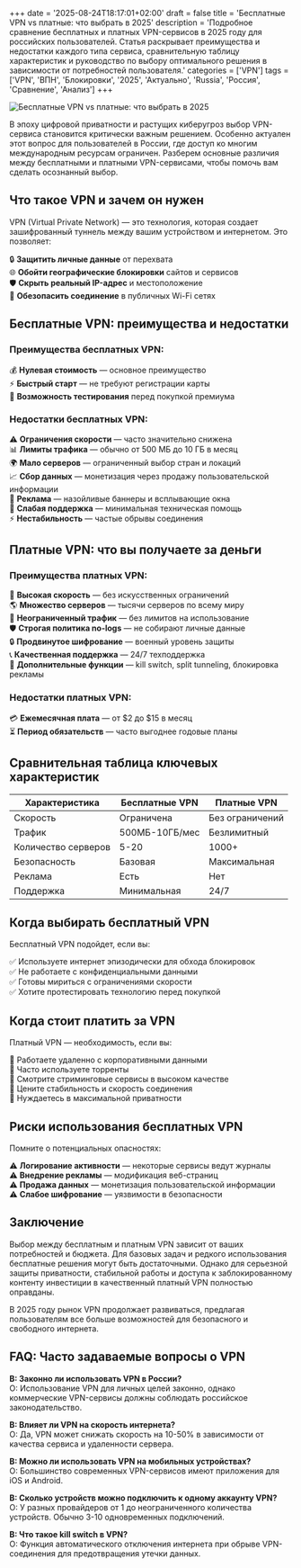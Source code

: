 +++
date = '2025-08-24T18:17:01+02:00'
draft = false
title = 'Бесплатные VPN vs платные: что выбрать в 2025'
description = 'Подробное сравнение бесплатных и платных VPN-сервисов в 2025 году для российских пользователей. Статья раскрывает преимущества и недостатки каждого типа сервиса, сравнительную таблицу характеристик и руководство по выбору оптимального решения в зависимости от потребностей пользователя.'
categories = ['VPN']
tags = ['VPN', 'ВПН', 'Блокировки', '2025', 'Актуально', 'Russia', 'Россия', 'Сравнение', 'Анализ']
+++

![Бесплатные VPN vs платные: что выбрать в 2025](https://imagestoring.fra1.cdn.digitaloceanspaces.com/C4754D20-AA3B-4C7E-AB3E-9FD5A3C7B408.png)

В эпоху цифровой приватности и растущих киберугроз выбор VPN-сервиса становится критически важным решением. Особенно актуален этот вопрос для пользователей в России, где доступ ко многим международным ресурсам ограничен. Разберем основные различия между бесплатными и платными VPN-сервисами, чтобы помочь вам сделать осознанный выбор.

## Что такое VPN и зачем он нужен

VPN (Virtual Private Network) — это технология, которая создает зашифрованный туннель между вашим устройством и интернетом. Это позволяет:

🔒 **Защитить личные данные** от перехвата  
🌐 **Обойти географические блокировки** сайтов и сервисов  
🛡️ **Скрыть реальный IP-адрес** и местоположение  
📱 **Обезопасить соединение** в публичных Wi-Fi сетях

## Бесплатные VPN: преимущества и недостатки

### Преимущества бесплатных VPN:

💰 **Нулевая стоимость** — основное преимущество  
⚡ **Быстрый старт** — не требуют регистрации карты  
🔄 **Возможность тестирования** перед покупкой премиума

### Недостатки бесплатных VPN:

⚠️ **Ограничения скорости** — часто значительно снижена  
📊 **Лимиты трафика** — обычно от 500 МБ до 10 ГБ в месяц  
🌍 **Мало серверов** — ограниченный выбор стран и локаций  
📈 **Сбор данных** — монетизация через продажу пользовательской информации  
🚫 **Реклама** — назойливые баннеры и всплывающие окна  
🔧 **Слабая поддержка** — минимальная техническая помощь  
⚡ **Нестабильность** — частые обрывы соединения

## Платные VPN: что вы получаете за деньги

### Преимущества платных VPN:

🚀 **Высокая скорость** — без искусственных ограничений  
🌎 **Множество серверов** — тысячи серверов по всему миру  
🔄 **Неограниченный трафик** — без лимитов на использование  
🛡️ **Строгая политика no-logs** — не собирают личные данные  
🔒 **Продвинутое шифрование** — военный уровень защиты  
📞 **Качественная поддержка** — 24/7 техподдержка  
🎯 **Дополнительные функции** — kill switch, split tunneling, блокировка рекламы

### Недостатки платных VPN:

💳 **Ежемесячная плата** — от $2 до $15 в месяц  
⏳ **Период обязательств** — часто выгоднее годовые планы

## Сравнительная таблица ключевых характеристик

| Характеристика | Бесплатные VPN | Платные VPN |
|---|---|---|
| Скорость | Ограничена | Без ограничений |
| Трафик | 500МБ-10ГБ/мес | Безлимитный |
| Количество серверов | 5-20 | 1000+ |
| Безопасность | Базовая | Максимальная |
| Реклама | Есть | Нет |
| Поддержка | Минимальная | 24/7 |

## Когда выбирать бесплатный VPN

Бесплатный VPN подойдет, если вы:

✅ Используете интернет эпизодически для обхода блокировок  
✅ Не работаете с конфиденциальными данными  
✅ Готовы мириться с ограничениями скорости  
✅ Хотите протестировать технологию перед покупкой

## Когда стоит платить за VPN

Платный VPN — необходимость, если вы:

🎯 Работаете удаленно с корпоративными данными  
🎯 Часто используете торренты  
🎯 Смотрите стриминговые сервисы в высоком качестве  
🎯 Цените стабильность и скорость соединения  
🎯 Нуждаетесь в максимальной приватности

## Риски использования бесплатных VPN

Помните о потенциальных опасностях:

⚠️ **Логирование активности** — некоторые сервисы ведут журналы  
⚠️ **Внедрение рекламы** — модификация веб-страниц  
⚠️ **Продажа данных** — монетизация пользовательской информации  
⚠️ **Слабое шифрование** — уязвимости в безопасности

## Заключение

Выбор между бесплатным и платным VPN зависит от ваших потребностей и бюджета. Для базовых задач и редкого использования бесплатные решения могут быть достаточными. Однако для серьезной защиты приватности, стабильной работы и доступа к заблокированному контенту инвестиции в качественный платный VPN полностью оправданы.

В 2025 году рынок VPN продолжает развиваться, предлагая пользователям все больше возможностей для безопасного и свободного интернета.

## FAQ: Часто задаваемые вопросы о VPN

**В: Законно ли использовать VPN в России?**  
О: Использование VPN для личных целей законно, однако коммерческие VPN-сервисы должны соблюдать российское законодательство.

**В: Влияет ли VPN на скорость интернета?**  
О: Да, VPN может снижать скорость на 10-50% в зависимости от качества сервиса и удаленности сервера.

**В: Можно ли использовать VPN на мобильных устройствах?**  
О: Большинство современных VPN-сервисов имеют приложения для iOS и Android.

**В: Сколько устройств можно подключить к одному аккаунту VPN?**  
О: У разных провайдеров от 1 до неограниченного количества устройств. Обычно 3-10 одновременных подключений.

**В: Что такое kill switch в VPN?**  
О: Функция автоматического отключения интернета при обрыве VPN-соединения для предотвращения утечки данных.